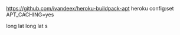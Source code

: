 https://github.com/ivandeex/heroku-buildpack-apt
heroku config:set APT_CACHING=yes

long lat long lat
s